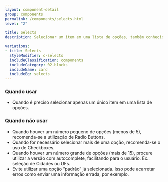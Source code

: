 ```yaml
---
layout: component-detail
group: components
permalink: /components/selects.html
level: "2"

title: Selects
description: Selecionar um item em uma lista de opções, também conhecido como “drop-down”

variations:
- title: Selects
  styleModifier: c-selects
  includeClassification: components
  includeCategory: 02-blocks
  includeName: card
  includeEg: selects
---
```


### Quando usar
- Quando é preciso selecionar apenas um único item em uma lista de opções.


### Quando não usar
- Quando houver um número pequeno de opções (menos de 5), recomenda-se a utilização de Radio Buttons.
- Quando for necessário selecionar mais de uma opção, recomenda-se o uso de Checkboxes.
- Quando houver um número grande de opções (mais de 15), procure utilizar a versão com autocomplete, facilitando para o usuário. Ex.: seleção de Cidades ou UFs.
- Evite utilizar uma opção “padrão” já selecionada. Isso pode acarretar erros como enviar uma informação errada, por exemplo.
